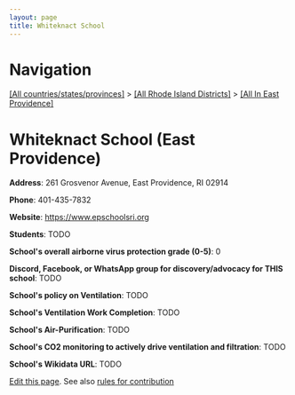 ```yaml
---
layout: page
title: Whiteknact School
---
```

# Navigation

[[All countries/states/provinces]](../../..) > [[All Rhode Island Districts]](../..) > [[All In East Providence]](..)

# Whiteknact School (East Providence)

**Address**: 261 Grosvenor Avenue, East Providence, RI 02914

**Phone**: 401-435-7832

**Website**: <https://www.epschoolsri.org>

**Students**: TODO

**School's overall airborne virus protection grade (0-5)**: 0

**Discord, Facebook, or WhatsApp group for discovery/advocacy for THIS school**: TODO

**School's policy on Ventilation**: TODO

**School's Ventilation Work Completion**: TODO

**School's Air-Purification**: TODO

**School's CO2 monitoring to actively drive ventilation and filtration**: TODO

**School's Wikidata URL**: TODO


[Edit this page](https://github.com/ventilate-schools/RI/edit/main/./East_Providence/Whiteknact_School.md). See also [rules for contribution](../../../contribution-rules/)